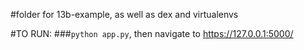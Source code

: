 #folder for 13b-example, as well as dex and virtualenvs


#TO RUN: 
###`python app.py`, then navigate to https://127.0.0.1:5000/
